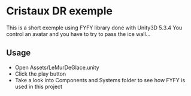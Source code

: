 Cristaux DR exemple
=======================

This is a short exemple using FYFY library done with Unity3D 5.3.4
You control an avatar and you have to try to pass the ice wall...

Usage
--------------------

- Open Assets/LeMurDeGlace.unity
- Click the play button
- Take a look into Components and Systems folder to see how FYFY is used in this project